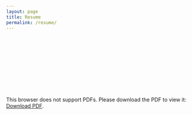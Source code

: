 ```yaml
---
layout: page
title: Resume
permalink: /resume/
---
```


<object data="/resume.pdf" type="application/pdf" width="800px" height="700px">
    <embed src="/resume.pdf">
        <p>This browser does not support PDFs. Please download the PDF to view it: <a href="/resume.pdf">Download PDF</a>.</p>
    </embed>
</object>